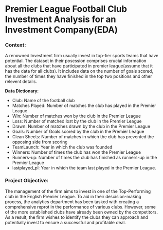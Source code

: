 # Premier League Football Club Investment Analysis for an Investment Company(EDA)
### Context:
A renowned Investment firm usually invest in top-tier sports teams that have potential.  The dataset in their posession comprises crucial information about all the clubs that have participated in premier league(assume that it has the data for all clubs).  It includes data on the number of goals scored, the number of times they have finished in the top two positions and other relevent details.

__Data Dictionary__:
- Club: Name of the football club
- Matches Played: Number of matches the club has played in the Premier League
- Win: Number of matches won by the club in the Premier League
- Loss: Number of matched lost by the club in the Premier League
- Drawn: Number of matches drawn by the club in the Premier League
- Goals: Number of Goals scored by the club in the Premier League
- Clean Sheets: Number of matches in which the club has prevented the opposing side from scoring
- TeamLaunch: Year in which the club was founded
- Winners: Number of times the club has won the Premier League
- Runners-up: Number of times the club has finished as runners-up in the Premier League
- lastplayed_pl: Year in which the team last played in the Premier League.

### Project Objective:
The management of the firm aims to invest in one of the Top-Performing club in the English Premier League. To aid in their descision-making process, the analytics department has been tasked with creating a comprehensive reprot in the performance of various clubs. However, some of the more established clubs have already been owned by the competitors. As a result, the firm wishes to identify the clubs they can approach and potentially invest to ensure a successful and profitable deal.
